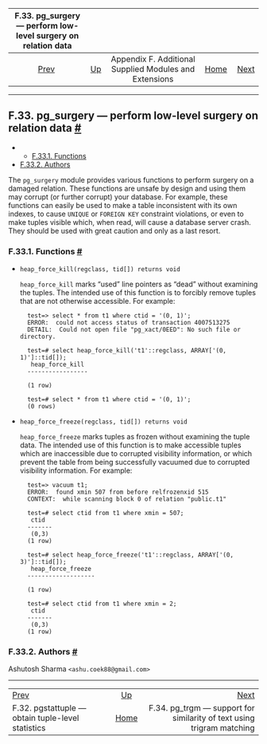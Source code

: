 <!--?xml version="1.0" encoding="UTF-8" standalone="no"?-->

|         F.33. pg\_surgery — perform low-level surgery on relation data        |                                                                             |                                                        |                                                       |                                                                                                     |
| :---------------------------------------------------------------------------: | :-------------------------------------------------------------------------- | :----------------------------------------------------: | ----------------------------------------------------: | --------------------------------------------------------------------------------------------------: |
| [Prev](pgstattuple.html "F.32. pgstattuple — obtain tuple-level statistics")  | [Up](contrib.html "Appendix F. Additional Supplied Modules and Extensions") | Appendix F. Additional Supplied Modules and Extensions | [Home](index.html "PostgreSQL 17devel Documentation") |  [Next](pgtrgm.html "F.34. pg_trgm —&#xA;   support for similarity of text using trigram matching") |

***

## F.33. pg\_surgery — perform low-level surgery on relation data [#](#PGSURGERY)

  * *   [F.33.1. Functions](pgsurgery.html#PGSURGERY-FUNCS)
* [F.33.2. Authors](pgsurgery.html#PGSURGERY-AUTHORS)

The `pg_surgery` module provides various functions to perform surgery on a damaged relation. These functions are unsafe by design and using them may corrupt (or further corrupt) your database. For example, these functions can easily be used to make a table inconsistent with its own indexes, to cause `UNIQUE` or `FOREIGN KEY` constraint violations, or even to make tuples visible which, when read, will cause a database server crash. They should be used with great caution and only as a last resort.

### F.33.1. Functions [#](#PGSURGERY-FUNCS)

* `heap_force_kill(regclass, tid[]) returns void`

    `heap_force_kill` marks “used” line pointers as “dead” without examining the tuples. The intended use of this function is to forcibly remove tuples that are not otherwise accessible. For example:

        test=> select * from t1 where ctid = '(0, 1)';
        ERROR:  could not access status of transaction 4007513275
        DETAIL:  Could not open file "pg_xact/0EED": No such file or directory.

        test=# select heap_force_kill('t1'::regclass, ARRAY['(0, 1)']::tid[]);
         heap_force_kill
        -----------------

        (1 row)

        test=# select * from t1 where ctid = '(0, 1)';
        (0 rows)

* `heap_force_freeze(regclass, tid[]) returns void`

    `heap_force_freeze` marks tuples as frozen without examining the tuple data. The intended use of this function is to make accessible tuples which are inaccessible due to corrupted visibility information, or which prevent the table from being successfully vacuumed due to corrupted visibility information. For example:

        test=> vacuum t1;
        ERROR:  found xmin 507 from before relfrozenxid 515
        CONTEXT:  while scanning block 0 of relation "public.t1"

        test=# select ctid from t1 where xmin = 507;
         ctid
        -------
         (0,3)
        (1 row)

        test=# select heap_force_freeze('t1'::regclass, ARRAY['(0, 3)']::tid[]);
         heap_force_freeze
        -------------------

        (1 row)

        test=# select ctid from t1 where xmin = 2;
         ctid
        -------
         (0,3)
        (1 row)

### F.33.2. Authors [#](#PGSURGERY-AUTHORS)

Ashutosh Sharma `<ashu.coek88@gmail.com>`

***

|                                                                               |                                                                             |                                                                                                     |
| :---------------------------------------------------------------------------- | :-------------------------------------------------------------------------: | --------------------------------------------------------------------------------------------------: |
| [Prev](pgstattuple.html "F.32. pgstattuple — obtain tuple-level statistics")  | [Up](contrib.html "Appendix F. Additional Supplied Modules and Extensions") |  [Next](pgtrgm.html "F.34. pg_trgm —&#xA;   support for similarity of text using trigram matching") |
| F.32. pgstattuple — obtain tuple-level statistics                             |            [Home](index.html "PostgreSQL 17devel Documentation")            |                              F.34. pg\_trgm — support for similarity of text using trigram matching |
